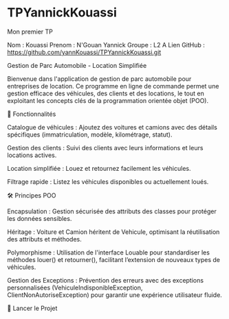 # TPYannickKouassi
 Mon premier TP

Nom : Kouassi 
Prenom : N'Gouan Yannick
Groupe : L2 A
Lien GitHub : https://github.com/yannKouassi/TPYannickKouassi.git

Gestion de Parc Automobile - Location Simplifiée

Bienvenue dans l'application de gestion de parc automobile pour entreprises de location. Ce programme en ligne de commande permet une gestion efficace des véhicules, des clients et des locations, le tout en exploitant les concepts clés de la programmation orientée objet (POO).

🚗 Fonctionnalités

Catalogue de véhicules : Ajoutez des voitures et camions avec des détails spécifiques (immatriculation, modèle, kilométrage, statut).

Gestion des clients : Suivi des clients avec leurs informations et leurs locations actives.

Location simplifiée : Louez et retournez facilement les véhicules.

Filtrage rapide : Listez les véhicules disponibles ou actuellement loués.


🛠️ Principes POO

Encapsulation : Gestion sécurisée des attributs des classes pour protéger les données sensibles.

Héritage : Voiture et Camion héritent de Vehicule, optimisant la réutilisation des attributs et méthodes.

Polymorphisme : Utilisation de l'interface Louable pour standardiser les méthodes louer() et retourner(), facilitant l’extension de nouveaux types de véhicules.

Gestion des Exceptions : Prévention des erreurs avec des exceptions personnalisées (VehiculeIndisponibleException, ClientNonAutoriseException) pour garantir une expérience utilisateur fluide.


🚀 Lancer le Projet